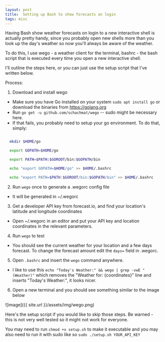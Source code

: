 ```yaml
---
layout: post
title:  Setting up Bash to show forecasts on login
tags: misc
---
```


Having Bash show weather forecasts on login to a new interactive shell is actually pretty handy, since you probably open new shells more than you look up the day's weather so now you'll always be aware of the weather.

To do this, I use wego - a weather client for the terminal, bashrc - the bash script that is executed every time you open a new interactive shell. 

I'll outline the steps here, or you can just use the setup script that I've written below.

Process:

1. Download and install wego
  - Make sure you have Go installed on your system `sudo apt install go` or download the binaries from https://golang.org
  - Run `go get -u github.com/schachmat/wego` -- sudo might be necessary here.
  - If that fails, you probably need to setup your go environment. To do that, simply: 
  ~~~ bash

    mkdir $HOME/go

    export GOPATH=$HOME/go

    export PATH=$PATH:$GOROOT/bin:$GOPATH/bin

    echo "export GOPATH=$HOME/go" >> $HOME/.bashrc

    echo "export PATH=$PATH:$GOROOT/bin:$GOPATH/bin" >> $HOME/.bashrc

  ~~~
2. Run `wego` once to generate a .wegorc config file
  - It will be generated in ~/.wegorc
3. Get a developer API key from forecast.io, and find your location's latitude and longitude coordinates
  - Open ~/.wegorc in an editor and put your API key and location coordinates in the relevant parameters.
4. Run `wego` to test
  - You should see the current weather for your location and a few days forecast.  To change the forecast amount edit the `days=` field in .wegorc.
5. Open `.bashrc` and insert the `wego` command anywhere.
  - I like to use this `echo "Today's Weather:" && wego | grep -vwE "(Weather)"` which removes the "Weather for: {coordinates}" line and inserts "Today's Weather:", it looks nicer.
6. Open a new terminal and you should see something similar to the image below

![image]({{ site.url }}/assets/img/wego.png)


Here's the setup script if you would like to skip those steps. Be warned - this is not very well tested so it might not work for everyone.

You may need to run `chmod +x setup.sh` to make it executable and you may also need to run it with sudo like so `sudo ./setup.sh YOUR_API_KEY`

<script src="https://gist.github.com/alec-chan/13c3b16d394152c0e9d864d42cd65cef.js"></script>
